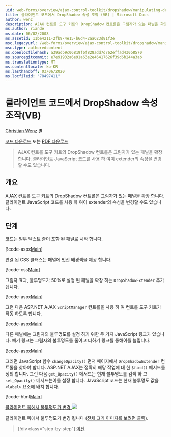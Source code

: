 ```yaml
---
uid: web-forms/overview/ajax-control-toolkit/dropshadow/manipulating-dropshadow-properties-from-client-code-vb
title: 클라이언트 코드에서 DropShadow 속성 조작 (VB) | Microsoft Docs
author: wenz
description: AJAX 컨트롤 도구 키트의 DropShadow 컨트롤은 그림자가 있는 패널을 확장 합니다. Client JavaScrip를 사용 하 여이 extender의 속성을 변경할 수도 있습니다.
ms.author: riande
ms.date: 06/02/2008
ms.assetid: 11be4211-2fb9-4e15-b6d4-2aa623d81f3e
msc.legacyurl: /web-forms/overview/ajax-control-toolkit/dropshadow/manipulating-dropshadow-properties-from-client-code-vb
msc.type: authoredcontent
ms.openlocfilehash: a39adb9c06819f6f828add7d762effad430b8570
ms.sourcegitcommit: e7e91932a6e91a63e2e46417626f39d6b244a3ab
ms.translationtype: MT
ms.contentlocale: ko-KR
ms.lasthandoff: 03/06/2020
ms.locfileid: "78497411"
---
```

# <a name="manipulating-dropshadow-properties-from-client-code-vb"></a>클라이언트 코드에서 DropShadow 속성 조작(VB)

[Christian Wenz](https://github.com/wenz) 별

[코드 다운로드](https://download.microsoft.com/download/5/1/6/51652a81-500b-4f6b-88d3-617103e7941e/DropShadow2.vb.zip) 또는 [PDF 다운로드](https://download.microsoft.com/download/b/6/a/b6ae89ee-df69-4c87-9bfb-ad1eb2b23373/dropshadow2VB.pdf)

> AJAX 컨트롤 도구 키트의 DropShadow 컨트롤은 그림자가 있는 패널을 확장 합니다. 클라이언트 JavaScript 코드를 사용 하 여이 extender의 속성을 변경할 수도 있습니다.

## <a name="overview"></a>개요

AJAX 컨트롤 도구 키트의 DropShadow 컨트롤은 그림자가 있는 패널을 확장 합니다. 클라이언트 JavaScript 코드를 사용 하 여이 extender의 속성을 변경할 수도 있습니다.

## <a name="steps"></a>단계

코드는 일부 텍스트 줄이 포함 된 패널로 시작 합니다.

[!code-aspx[Main](manipulating-dropshadow-properties-from-client-code-vb/samples/sample1.aspx)]

연결 된 CSS 클래스는 패널에 멋진 배경색을 제공 합니다.

[!code-css[Main](manipulating-dropshadow-properties-from-client-code-vb/samples/sample2.css)]

그림자 효과, 불투명도가 50%로 설정 된 패널을 확장 하는 `DropShadowExtender` 추가 됩니다.

[!code-aspx[Main](manipulating-dropshadow-properties-from-client-code-vb/samples/sample3.aspx)]

그런 다음 ASP.NET AJAX `ScriptManager` 컨트롤을 사용 하 여 컨트롤 도구 키트가 작동 하도록 합니다.

[!code-aspx[Main](manipulating-dropshadow-properties-from-client-code-vb/samples/sample4.aspx)]

다른 패널에는 그림자의 불투명도를 설정 하기 위한 두 가지 JavaScript 링크가 있습니다. 빼기 링크는 그림자의 불투명도를 줄이고 더하기 링크를 통해이를 늘립니다.

[!code-aspx[Main](manipulating-dropshadow-properties-from-client-code-vb/samples/sample5.aspx)]

그러면 JavaScript 함수 `changeOpacity()` 먼저 페이지에서 `DropShadowExtender` 컨트롤을 찾아야 합니다. ASP.NET AJAX는 정확히 해당 작업에 대 한 `$find()` 메서드를 정의 합니다. 그런 다음 `get_Opacity()` 메서드는 현재 불투명도를 검색 하 고 `set_Opacity()` 메서드는이를 설정 합니다. JavaScript 코드는 현재 불투명도 값을 `<label>` 요소에 배치 합니다.

[!code-html[Main](manipulating-dropshadow-properties-from-client-code-vb/samples/sample6.html)]

[클라이언트 쪽에서 불투명도가 변경 ![](manipulating-dropshadow-properties-from-client-code-vb/_static/image2.png)](manipulating-dropshadow-properties-from-client-code-vb/_static/image1.png)

클라이언트 쪽에서 불투명도가 변경 됩니다 ([전체 크기 이미지를 보려면 클릭](manipulating-dropshadow-properties-from-client-code-vb/_static/image3.png)).

> [!div class="step-by-step"]
> [이전](adjusting-the-z-index-of-a-dropshadow-vb.md)
